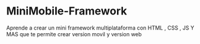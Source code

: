 # MiniMobile-Framework
Aprende a crear un mini framework multiplataforma con HTML , CSS , JS Y MAS que te permite crear version movil y version web
